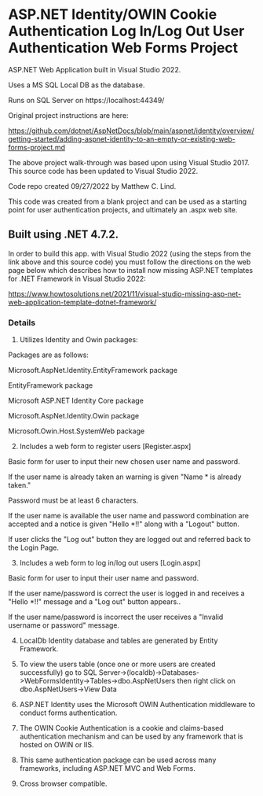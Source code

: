 # ASP.NET Identity/OWIN Cookie Authentication Log In/Log Out User Authentication Web Forms Project

ASP.NET Web Application built in Visual Studio 2022.

Uses a MS SQL Local DB as the database.

Runs on SQL Server on https://localhost:44349/

Original project instructions are here:

https://github.com/dotnet/AspNetDocs/blob/main/aspnet/identity/overview/getting-started/adding-aspnet-identity-to-an-empty-or-existing-web-forms-project.md

The above project walk-through was based upon using Visual Studio 2017. This source code has been updated to Visual Studio 2022.

Code repo created 09/27/2022 by Matthew C. Lind.

This code was created from a blank project and can be used as a starting point for user authentication projects, and ultimately an .aspx web site.

## Built using .NET 4.7.2.

In order to build this app. with Visual Studio 2022 (using the steps from the link above and this source code) you must follow the directions on the web page below which describes how to install now missing ASP.NET templates for .NET Framework in Visual Studio 2022:

https://www.howtosolutions.net/2021/11/visual-studio-missing-asp-net-web-application-template-dotnet-framework/

### Details

1. Utilizes Identity and Owin packages:

Packages are as follows:

   Microsoft.AspNet.Identity.EntityFramework package

   EntityFramework package

   Microsoft ASP.NET Identity Core package

   Microsoft.AspNet.Identity.Owin package

   Microsoft.Owin.Host.SystemWeb package

2. Includes a web form to register users [Register.aspx]

Basic form for user to input their new chosen user name and password.

If the user name is already taken an warning is given "Name * is already taken."

Password must be at least 6 characters.

If the user name is available the user name and password combination are accepted and a notice is given "Hello *!!" along with a "Logout" button.

If user clicks the "Log out" button they are logged out and referred back to the Login Page.

3. Includes a web form to log in/log out users [Login.aspx]

Basic form for user to input their user name and password.

If the user name/password is correct the user is logged in and receives a "Hello *!!" message and a "Log out" button appears..

If the user name/password is incorrect the user receives a "Invalid username or password" message.

4. LocalDb Identity database and tables are generated by Entity Framework.

5. To view the users table (once one or more users are created successfully) go to SQL Server->(localdb)->Databases->WebFormsIdentity->Tables->dbo.AspNetUsers then right click on dbo.AspNetUsers->View Data

6. ASP.NET Identity uses the Microsoft OWIN Authentication middleware to conduct forms authentication.

7. The OWIN Cookie Authentication is a cookie and claims-based authentication mechanism and can be used by any framework that is hosted on OWIN or IIS.

8. This same authentication package can be used across many frameworks, including ASP.NET MVC and Web Forms.

9. Cross browser compatible.








